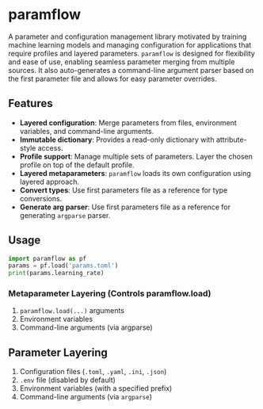 # paramflow
A parameter and configuration management library motivated by training machine learning models
and managing configuration for applications that require profiles and layered parameters.
```paramflow``` is designed for flexibility and ease of use, enabling seamless parameter merging
from multiple sources. It also auto-generates a command-line argument parser based on the first
parameter file and allows for easy parameter overrides.

## Features
- **Layered configuration**: Merge parameters from files, environment variables, and command-line arguments.
- **Immutable dictionary**: Provides a read-only dictionary with attribute-style access.
- **Profile support**: Manage multiple sets of parameters. Layer the chosen profile on top of the default profile.
- **Layered metaparameters**: ```paramflow``` loads its own configuration using layered approach.
- **Convert types**: Use first parameters file as a reference for type conversions.
- **Generate arg parser**: Use first parameters file as a reference for generating ```argparse``` parser.

## Usage
```python
import paramflow as pf
params = pf.load('params.toml')
print(params.learning_rate)
```

### Metaparameter Layering (Controls paramflow.load)
1. ```paramflow.load(...)``` arguments
2. Environment variables
3. Command-line arguments (via argparse)

## Parameter Layering
1. Configuration files (```.toml```, ```.yaml```, ```.ini```, ```.json```)
2. ```.env``` file (disabled by default)
3. Environment variables (with a specified prefix)
4. Command-line arguments (via ```argparse```)
 